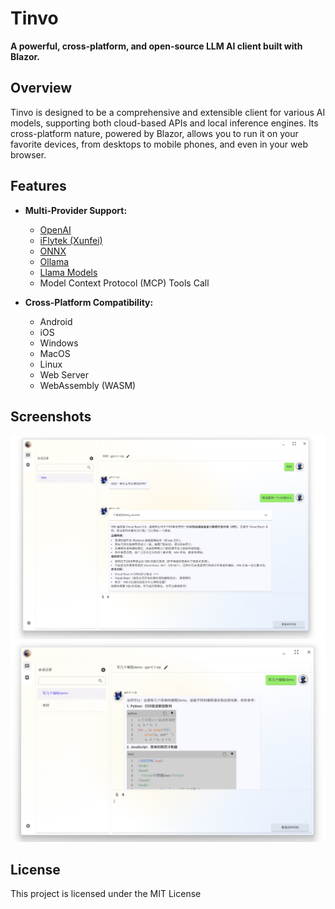 # Tinvo

**A powerful, cross-platform, and open-source LLM AI client built with Blazor.**

## Overview

Tinvo is designed to be a comprehensive and extensible client for various AI models, supporting both cloud-based APIs and local inference engines. Its cross-platform nature, powered by Blazor, allows you to run it on your favorite devices, from desktops to mobile phones, and even in your web browser.

## Features
- **Multi-Provider Support:**  
  - [OpenAI](https://openai.com/)
  - [iFlytek (Xunfei)](https://www.xfyun.cn/)
  - [ONNX](https://onnx.ai/)
  - [Ollama](https://ollama.com/)
  - [Llama Models](https://llama.meta.com/)
  - Model Context Protocol (MCP) Tools Call

- **Cross-Platform Compatibility:**  
  - Android
  - iOS
  - Windows
  - MacOS
  - Linux
  - Web Server
  - WebAssembly (WASM)
  
## Screenshots
![Screenshot 1](./Preview/1.png)
![Screenshot 2](./Preview/2.png)

## License

This project is licensed under the MIT License